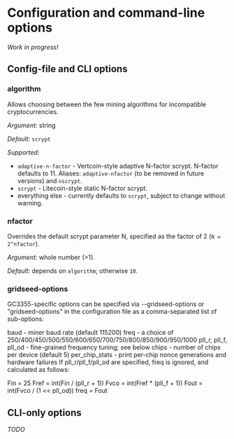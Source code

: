 # Configuration and command-line options

*Work in progress!*


## Config-file and CLI options

### algorithm

Allows choosing between the few mining algorithms for incompatible
cryptocurrencies.

*Argument:* string

*Default:* `scrypt`

*Supported:*

* `adaptive-n-factor` - Vertcoin-style adaptive N-factor scrypt.
  N-factor defaults to 11. Aliases: `adaptive-nfactor` (to be removed
  in future versions) and `nscrypt`.
* `scrypt` - Litecoin-style static N-factor scrypt.
* everything else - currently defaults to `scrypt`, subject to change
  without warning.


### nfactor

Overrides the default scrypt parameter N, specified as the factor of 2
(`N = 2^nfactor`).

*Argument:* whole number (>1).

*Default:* depends on `algorithm`; otherwise `10`.


### gridseed-options

GC3355-specific options can be specified via --gridseed-options or "gridseed-options" in the configuration file as a comma-separated list of sub-options:

baud - miner baud rate (default 115200)
freq - a choice of 250/400/450/500/550/600/650/700/750/800/850/900/950/1000
pll_r, pll_f, pll_od - fine-grained frequency tuning; see below
chips - number of chips per device (default 5)
per_chip_stats - print per-chip nonce generations and hardware failures
If pll_r/pll_f/pll_od are specified, freq is ignored, and calculated as follows:

Fin = 25
Fref = int(Fin / (pll_r + 1))
Fvco = int(Fref * (pll_f + 1))
Fout = int(Fvco / (1 << pll_od))
freq = Fout


## CLI-only options

*TODO*
